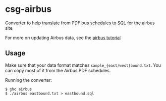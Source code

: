 # csg-airbus
Converter to help translate from PDF bus schedules to SQL for the airbus site

For more on updating Airbus data, see the [airbus tutorial](https://github.com/mitchellvitez/UM-CSG-Tutorials/blob/master/airbus.md)

## Usage

Make sure that your data format matches `sample_{east/west}bound.txt`. You can copy most of it from the Airbus PDF schedules.

Running the converter:
```
$ ghc airbus
$ ./airbus eastbound.txt > eastbound.sql
```
